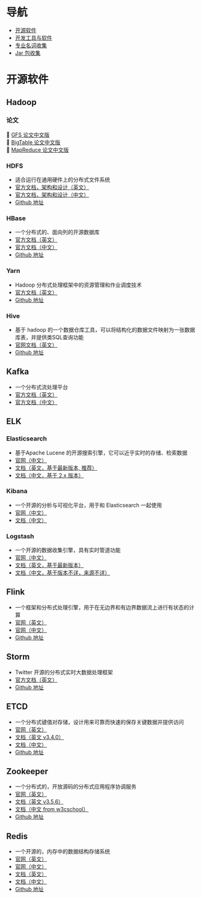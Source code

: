 # 导航

- [开源软件](#开源软件)
- [开发工具与软件](./software.md)
- [专业名词收集](./Glossary.md)
- [Jar 包收集](./java-package.md)

# 开源软件

## Hadoop 

### 论文

:orange_book: [GFS 论文中文版](http://blog.bizcloudsoft.com/wp-content/uploads/Google-File-System%E4%B8%AD%E6%96%87%E7%89%88_1.0.pdf)  
:orange_book: [BigTable 论文中文版](http://blog.bizcloudsoft.com/wp-content/uploads/Google-Bigtable%E4%B8%AD%E6%96%87%E7%89%88_1.0.pdf)  
:orange_book: [MapReduce 论文中文版](http://blog.bizcloudsoft.com/wp-content/uploads/Google-MapReduce%E4%B8%AD%E6%96%87%E7%89%88_1.0.pdf)  

### HDFS 

- 适合运行在通用硬件上的分布式文件系统
- [官方文档，架构和设计（英文）](https://hadoop.apache.org/docs/r1.2.1/hdfs_design.html)
- [官方文档，架构和设计（中文）](https://hadoop.apache.org/docs/r1.0.4/cn/hdfs_design.html)
- [Github 地址](https://github.com/apache/hadoop)

### HBase

- 一个分布式的、面向列的开源数据库
- [官方文档（英文）](https://hbase.apache.org/book.html#datamodel)
- [官方文档（中文）](http://abloz.com/hbase/book.html)
- [Github 地址](https://github.com/apache/hbase)

### Yarn

- Hadoop 分布式处理框架中的资源管理和作业调度技术
- [官方文档（英文）](https://hadoop.apache.org/docs/current/hadoop-yarn/hadoop-yarn-site/YARN.html)
- [Github 地址](https://github.com/apache/hadoop)

### Hive

- 基于 hadoop 的一个数据仓库工具，可以将结构化的数据文件映射为一张数据库表，并提供类SQL查询功能
- [官网文档（英文）](http://hive.apache.org)
- [Github 地址](https://github.com/apache/hive)


## Kafka

- 一个分布式流处理平台
- [官方文档（英文）](http://kafka.apache.org)
- [官方文档（中文）](http://kafka.apachecn.org)


## ELK

### Elasticsearch

- 基于Apache Lucene 的开源搜索引擎，它可以近乎实时的存储、检索数据
- [官网（中文）](https://www.elastic.co/cn/products/elasticsearch)
- [文档（英文，基于最新版本, 推荐）](https://www.elastic.co/guide/en/elasticsearch/reference/current/index.html)
- [文档（中文，基于 2.x 版本）](https://www.elastic.co/guide/cn/elasticsearch/guide/current/index.html)

### Kibana

- 一个开源的分析与可视化平台，用于和 Elasticsearch 一起使用
- [官网（中文）](https://www.elastic.co/cn/products/kibana/)
- [文档（中文）](https://www.elastic.co/guide/cn/kibana/current/index.html)

### Logstash

- 一个开源的数据收集引擎，具有实时管道功能
- [官网（中文）](https://www.elastic.co/cn/products/logstash)
- [文档（英文，基于最新版本）](https://www.elastic.co/guide/en/logstash/current/index.html)
- [文档（中文，基于版本不详，来源不详）](https://doc.yonyoucloud.com/doc/logstash-best-practice-cn/index.html)

## Flink

- 一个框架和分布式处理引擎，用于在无边界和有边界数据流上进行有状态的计算
- [官网（英文）](https://flink.apache.org)
- [官网（中文）](https://flink.apache.org/zh/)
- [Github 地址](https://github.com/apache/flink)

## Storm

- Twitter 开源的分布式实时大数据处理框架
- [官方文档（英文）](http://storm.apache.org)
- [Github 地址](https://github.com/apache/storm)

## ETCD

- 一个分布式键值对存储，设计用来可靠而快速的保存关键数据并提供访问
- [官网（英文）](https://etcd.io)
- [文档（英文 v3.4.0）](https://etcd.io/docs/v3.4.0/)
- [文档（中文）](https://doczhcn.gitbook.io/etcd/)
- [Github 地址](https://github.com/etcd-io/etcd)

## Zookeeper

- 一个分布式的，开放源码的分布式应用程序协调服务
- [官网（英文）](https://zookeeper.apache.org)
- [文档（英文 v3.5.6）](https://zookeeper.apache.org/doc/r3.5.6/)
- [文档（中文 from w3cschool）](https://www.w3cschool.cn/zookeeper/zookeeper_overview.html)
- [Github 地址](https://github.com/apache/zookeeper)

## Redis

- 一个开源的，内存中的数据结构存储系统
- [官网（英文）](https://redis.io)
- [官网（中文）](http://www.redis.cn)
- [文档（英文）](https://redis.io/documentation)
- [文档（中文）](http://www.redis.cn/documentation.html)
- [Github 地址](https://github.com/antirez/redis)